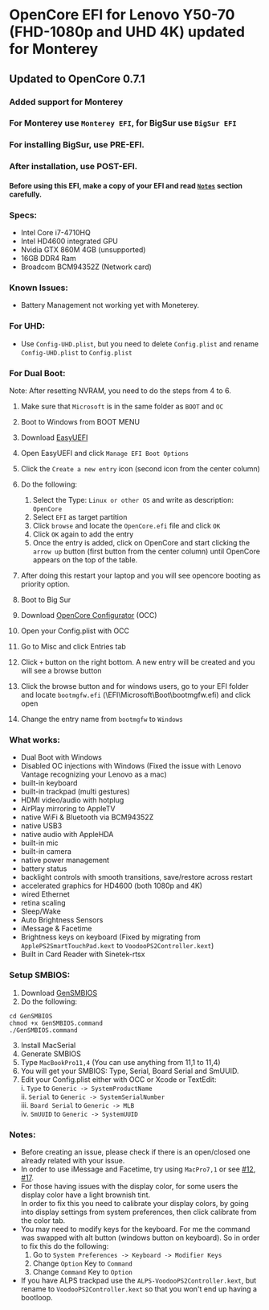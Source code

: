 # OpenCore EFI for Lenovo Y50-70 (FHD-1080p and UHD 4K) updated for Monterey
## Updated to OpenCore 0.7.1
### Added support for Monterey

### For Monterey use `Monterey EFI`, for BigSur use `BigSur EFI`

### For installing BigSur, use PRE-EFI.
### After installation, use POST-EFI.

#### Before using this EFI, make a copy of your EFI and read [`Notes`](#Notes) section carefully.

### Specs:
  - Intel Core i7-4710HQ
  - Intel HD4600 integrated GPU
  - Nvidia GTX 860M 4GB (unsupported)
  - 16GB DDR4 Ram
  - Broadcom BCM94352Z (Network card)
  
### Known Issues:
  - Battery Management not working yet with Moneterey. 
  
  ### For UHD:
  - Use `Config-UHD.plist`, but you need to delete `Config.plist` and rename `Config-UHD.plist` to `Config.plist`
  
  
  ### For Dual Boot:
  Note: After resetting NVRAM, you need to do the steps from 4 to 6.
  
 1.  Make sure that `Microsoft` is in the same folder as `BOOT` and `OC`
 2. Boot to Windows from BOOT MENU
 3. Download [EasyUEFI](https://www.easyuefi.com/index-us.html)
 4. Open EasyUEFI and click `Manage EFI Boot Options`
 5. Click the `Create a new entry` icon (second icon from the center column)
 6. Do the following:
    
    1. Select the Type: `Linux or other OS` and write as description: `OpenCore`
    2. Select `EFI` as target partition
    3. Click `browse` and locate the `OpenCore.efi` file and click `OK`
    4. Click `OK` again to add the entry
    5. Once the entry is added, click on OpenCore and start clicking the `arrow up` button (first button from the center column) until OpenCore appears on the top of the table.
    
 7. After doing this restart your laptop and you will see opencore booting as priority option.
 8. Boot to Big Sur
 9. Download  [OpenCore Configurator](https://mackie100projects.altervista.org/download-opencore-configurator) (OCC) 
 10. Open your Config.plist with OCC
 11. Go to Misc and click Entries tab
 12. Click `+` button on the right bottom. A new entry will be created and you will see a browse button
 13. Click the browse button and for windows users, go to your EFI folder  and locate `bootmgfw.efi`  (\EFI\Microsoft\Boot\bootmgfw.efi) and click open
 14. Change the entry name from `bootmgfw` to `Windows`<br>
  

 
 ### What works:
 
 - Dual Boot with Windows
 - Disabled OC injections with Windows (Fixed the issue with Lenovo Vantage recognizing your Lenovo as a mac)
 - built-in keyboard
 - built-in trackpad (multi gestures)
 - HDMI video/audio with hotplug
 - AirPlay mirroring to AppleTV
 - native WiFi & Bluetooth via BCM94352Z
 - native USB3
 - native audio with AppleHDA
 - built-in mic
 - built-in camera
 - native power management
 - battery status
 - backlight controls with smooth transitions, save/restore across restart
 - accelerated graphics for HD4600 (both 1080p and 4K)
 - wired Ethernet
 - retina scaling
 - Sleep/Wake
 - Auto Brightness Sensors
 - iMessage & Facetime
 - Brightness keys on keyboard (Fixed by migrating from `ApplePS2SmartTouchPad.kext` to `VoodooPS2Controller.kext`)
 - Built in Card Reader with Sinetek-rtsx

### Setup SMBIOS:

1. Download [GenSMBIOS](https://github.com/corpnewt/GenSMBIOS)
2. Do the following:
```
cd GenSMBIOS
chmod +x GenSMBIOS.command
./GenSMBIOS.command
```
3. Install MacSerial
4. Generate SMBIOS
5. Type `MacBookPro11,4` (You can use anything from 11,1 to 11,4)
6. You will get your SMBIOS: Type, Serial, Board Serial and SmUUID.
7. Edit your Config.plist either with OCC or Xcode or TextEdit: <br>
  i. `Type` to `Generic -> SystemProductName` <br>
  ii. `Serial` to `Generic -> SystemSerialNumber` <br>
  iii. `Board Serial` to `Generic -> MLB` <br>
  iv. `SmUUID` to `Generic -> SystemUUID` <br>


### Notes: 
- Before creating an issue, please check if there is an open/closed one already related with your issue.<br>
- In order to use iMessage and Facetime, try using `MacPro7,1` or see [#12](https://github.com/GeekyCoder7/OpenCore-EFI-Lenovo-Y50-70/issues/12#issuecomment-754111916), [#17](https://github.com/GeekyCoder7/OpenCore-EFI-Lenovo-Y50-70/issues/17).<br>
- For those having issues with the display color, for some users the display color have a light brownish tint. <br>
In order to fix this you need to calibrate your display colors, by going into display settings from system preferences, then click calibrate from the color tab. <br>
- You may need to modify keys for the keyboard. For me the command was swapped with alt button (windows button on keyboard). So in order to fix this do the following: <br>
  1. Go to `System Preferences -> Keyboard -> Modifier Keys` <br>
  2. Change `Option` Key to `Command` <br>
  3. Change  `Command` Key to `Option` <br>
- If you have ALPS trackpad use the `ALPS-VoodooPS2Controller.kext`, but rename to `VoodooPS2Controller.kext` so that you won't end up having a bootloop. <br>
